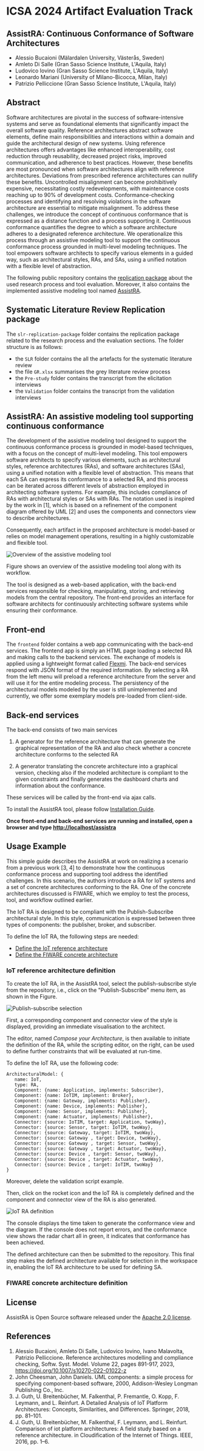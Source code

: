 # ICSA 2024 Artifact Evaluation Track
## AssistRA: Continuous Conformance of Software Architectures
- Alessio Bucaioni (Mälardalen University, Västerås, Sweden)
- Amleto Di Salle (Gran Sasso Science Institute, L'Aquila, Italy)
- Ludovico Iovino (Gran Sasso Science Institute, L'Aquila, Italy)
- Leonardo Mariani (University of Milano-Bicocca, Milan, Italy)
- Patrizio Pelliccione (Gran Sasso Science Institute, L'Aquila, Italy)

## Abstract
Software architectures are pivotal in the success of software-intensive systems and serve as foundational elements that significantly impact the overall software quality. Reference architectures abstract software elements, define main responsibilities and interactions within a domain and guide the architectural design of new systems. Using reference architectures offers advantages like enhanced interoperability, cost reduction through reusability, decreased project risks, improved communication, and adherence to best practices. However, these benefits are most pronounced when software architectures align with reference architectures. Deviations from prescribed reference architectures can nullify these benefits. Uncontrolled misalignment can become prohibitively expensive, necessitating costly redevelopments, with maintenance costs reaching up to 90% of development costs. Conformance-checking processes and identifying and resolving violations in the software architecture are essential to mitigate misalignment. To address these challenges, we introduce the concept of continuous conformance that is expressed as a distance function and a process supporting it. Continuous conformance quantifies the degree to which a software architecture adheres to a designated reference architecture. We operationalize this process through an assistive modeling tool to support the continuous conformance process grounded in multi-level modeling techniques. The tool empowers software architects to specify various elements in a guided way, such as architectural styles, RAs, and SAs, using a unified notation with a flexible level of abstraction. 

The following public repository contains the [replication package](#systematic-literature-review-replication-package) about the used research process and tool evaluation. Moreover, it also contains the implemented assistive modeling tool named [AssistRA](#assistra-an-assistive-modeling-tool-supporting-continuous-conformance).

## Systematic Literature Review Replication package
The `slr-replication-package` folder contains the replication package related to the research process and the evaluation sections.
The folder structure is as follows:
- the `SLR` folder contains the all the artefacts for the systematic literature review
- the file `GR.xlsx` summarises the grey literature review process
- the `Pre-study` folder contains the transcript from the elicitation interviews
- the `Validation` folder contains the transcript from the validation interviews


## AssistRA: An assistive modeling tool supporting continuous conformance
The development of the assistive modeling tool designed to support the continuous conformance process is grounded in model-based techniques, with a focus on the concept of multi-level modeling. 
This tool empowers software architects to specify various elements, such as architectural styles, reference architectures (RAs), and software architectures (SAs), using a unified notation with a flexible level of abstraction. 
This means that each SA can express its conformance to a selected RA, and this process can be iterated across different levels of abstraction employed in architecting software systems. For example, this includes compliance of RAs with architectural styles or SAs with RAs. 
The notation used is inspired by the work in [1], which is based on a refinement of the component diagram offered by UML [2] and uses the components and connectors view to describe architectures. 

Consequently, each artifact in the proposed architecture is model-based or relies on model management operations, resulting in a highly customizable and flexible tool.

![Overview of the assistive modeling tool](assets/arch-approach.png) 

Figure shows an overview of the assistive modeling tool along with its workflow.

The tool is designed as a web-based application, with the back-end services responsible for checking, manipulating, storing, and retrieving models from the central repository. The front-end provides an interface for software architects for continuously architecting software systems while ensuring their conformance.

## Front-end
The `frontend` folder contains a web app communicating with the back-end services. The frontend app is simply an HTML page loading a selected RA and making calls to the backend services. The exchange of models is applied using a lightweight format called [Flexmi](https://eclipse.dev/epsilon/doc/flexmi/). The back-end services respond with JSON format of the required information. By selecting a RA from the left menu will preload a reference architecture from the server and will use it for the entire modeling process. The persistency of the architectural models modeled by the user is still unimplemented and currently, we offer some exemplary models pre-loaded from client-side. 

## Back-end services
The back-end consists of two main services

1. A generator for the reference architecture that can generate the graphical representation of the RA and also check whether a concrete architecture conforms to the selected RA

2. A generator translating the concrete architecture into a graphical version, checking also if the modeled architecture is compliant to the given constraints and finally generates the dashboard charts and information about the conformance.

These services will be called by the front-end via ajax calls.

To install the AssistRA tool, please follow [Installation Guide](/Install.md).

**Once front-end and back-end services are running and installed, open a browser and type [http://localhost/assistra](http://localhost/assistra)**

## Usage Example
This simple guide describes the AssistRA at work on realizing a scenario from a previous work [3, 4] to demonstrate how the continuous conformance process and supporting tool address the identified challenges. In this scenario, the authors introduce a RA for IoT systems and a set of concrete architectures conforming to the RA. One of the concrete architectures discussed is FIWARE, which we employ to test the process, tool, and workflow outlined earlier. 

The IoT RA is designed to be compliant with the Publish-Subscribe architectural style. In this style, communication is expressed between three types of components: the publisher, broker, and subscriber. 

To define the IoT RA, the following steps are needed:
- [Define the IoT reference architecture](#iot-reference-architecture-definition)
- [Define the FIWARE concrete architecture](#fiware-concrete-architecture-definition)

### IoT reference architecture definition
To create the IoT RA, in the AssistRA tool, select the publish-subscribe style from the repository, i.e., click on the "Publish-Subscribe" menu item, as shown in the Figure.

![Publish-subscribe selection](assets/iot-ra-definition-01.png) 

First, a corresponding component and connector view of the style is displayed, providing an immediate visualisation to the architect. 

The editor, named *Compose your Architecture*, is then available to initiate the definition of the RA, while the scripting editor, on the right, can be used to define further constraints that will be evaluated at run-time. 


To define the IoT RA, use the following code:
```
ArchitecturalModel: {
   name: IoT,
   type: RA,
   Component: {name: Application, implements: Subscriber},
   Component: {name: IoTIM, implement: Broker},
   Component: {name: Gateway, implements: Publisher},
   Component: {name: Device, implements: Publisher},
   Component: {name: Sensor, implements: Publisher},
   Component: {name: Actuator, implements: Publisher},
   Connector: {source: IoTIM, target: Application, twoWay},
   Connector: {source: Sensor, target: IoTIM, twoWay},
   Connector: {source: Gateway, target: IoTIM, twoWay},
   Connector: {source: Gateway , target: Device, twoWay},
   Connector: {source: Gateway , target: Sensor, twoWay},
   Connector: {source: Gateway , target: Actuator, twoWay},
   Connector: {source: Device , target: Sensor, twoWay},
   Connector: {source: Device , target: Actuator, twoWay},
   Connector: {source: Device , target: IoTIM, twoWay}
}
```

Moreover, delete the validation script example.

Then, click on the rocket icon and the IoT RA is completely defined and the component and connector view of the RA is also generated.

![IoT RA definition](assets/iot-ra-definition-02.png) 

The console displays the time taken to generate the conformance view and the diagram. If the console does not report errors, and the conformance view shows the radar chart all in green, it indicates that conformance has been achieved. 

The defined architecture can then be submitted to the repository. This final step makes the defined architecture available for selection in the workspace in, enabling the IoT RA architecture to be used for defining SA.

### FIWARE concrete architecture definition


## License
AssistRA is Open Source software released under the [Apache 2.0 license](https://www.apache.org/licenses/LICENSE-2.0.html).

## References
1. Alessio Bucaioni, Amleto Di Salle, Ludovico Iovino, Ivano Malavolta, Patrizio Pelliccione. Reference architectures modelling and compliance checking, Softw. Syst. Model. Volume 22, pages 891-917, 2023, https://doi.org/10.1007/s10270-022-01022-z
2. John Cheesman, John Daniels. UML components: a simple process for specifying component-based software, 2000, Addison-Wesley Longman Publishing Co., Inc.
3. J. Guth, U. Breitenbücher, M. Falkenthal, P. Fremantle, O. Kopp, F. Leymann, and L. Reinfurt. A Detailed Analysis of IoT Platform Architectures: Concepts, Similarities, and Differences. Springer, 2018, pp. 81–101.
4. J. Guth, U. Breitenbücher, M. Falkenthal, F. Leymann, and L. Reinfurt. Comparison of iot platform architectures: A field study based on a reference architecture. in Cloudification of the Internet of Things. IEEE, 2016, pp. 1–6.